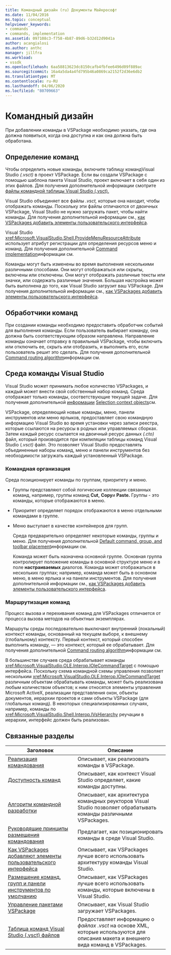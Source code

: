 ```yaml
---
title: Командный дизайн (ru) Документы Майкрософт
ms.date: 11/04/2016
ms.topic: conceptual
helpviewer_keywords:
- commands
- commands, implementation
ms.assetid: 097108c3-f758-4b87-89d6-b32d12d9041a
author: acangialosi
ms.author: anthc
manager: jillfra
ms.workload:
- vssdk
ms.openlocfilehash: 6aa58813623dc8150cafb4fbfee6496d09f889ac
ms.sourcegitcommit: 16a4a5da4a4fd795b46a0869ca2152f2d36e6db2
ms.translationtype: MT
ms.contentlocale: ru-RU
ms.lasthandoff: 04/06/2020
ms.locfileid: "80709663"
---
```

# <a name="command-design"></a>Командный дизайн
При добавлении команды в VSPackage необходимо указать, где она должна появиться, когда она доступна и как она должна быть обработана.

## <a name="define-commands"></a>Определение команд
 Чтобы определить новые команды, включите таблицу командVisual Studio *(.vsct)* в проект VSPackage. Если вы создали VSPackage с помощью шаблона пакета Visual Studio, проект включает в себя один из этих файлов. Для получения дополнительной информации смотрите [файлы командной таблицы Visual Studio (.vsct).](../../extensibility/internals/visual-studio-command-table-dot-vsct-files.md)

 Visual Studio объединяет все файлы *.vsct,* которые она находит, чтобы отображать команды. Поскольку эти файлы отличаются от двоичных VSPackage, Visual Studio не нужно загружать пакет, чтобы найти команды. Для получения дополнительной информации см., [как VSPackages добавить элементы пользовательского интерфейса](../../extensibility/internals/how-vspackages-add-user-interface-elements.md).

 Visual Studio <xref:Microsoft.VisualStudio.Shell.ProvideMenuResourceAttribute> использует атрибут регистрации для определения ресурсов меню и команд. Для получения дополнительной [Command implementation](../../extensibility/internals/command-implementation.md)информации см.

 Команды могут быть изменены во время выполнения несколькими различными способами. Они могут отображаться или скрыты, включены или отключены. Они могут отображать различные тексты или значки, или содержать различные значения. Большая настройка может быть выполнена до того, как Visual Studio загрузит ваш VSPackage. Для получения дополнительной информации см., [как VSPackages добавить элементы пользовательского интерфейса](../../extensibility/internals/how-vspackages-add-user-interface-elements.md).

## <a name="command-handlers"></a>Обработчики команд
 При создании команды необходимо предоставить обработчик событий для выполнения команды. Если пользователь выбирает команду, она должна быть соответствующим образом направлена. Направление команды означает отправку в правильный VSPackage, чтобы включить или отключить ее, скрыть или отобразить, и выполнить его, если пользователь решит это сделать. Для получения дополнительной [Command routing algorithm](../../extensibility/internals/command-routing-algorithm.md)информации см.

## <a name="visual-studio-command-environment"></a>Среда команды Visual Studio
 Visual Studio может принимать любое количество VSPackages, и каждый может внести свой собственный набор команд. Среда отображает только команды, соответствующие текущей задаче. Для получения дополнительной [информации](../../extensibility/internals/command-availability.md) [Selection context objects](../../extensibility/internals/selection-context-objects.md)см.

 VSPackage, определяющий новые команды, меню, панели инструментов или меню ярлыков, предоставляет свою командную информацию Visual Studio во время установки через записи реестра, которые ссылаются на ресурсы в родных или управляемых сборках. Затем каждый ресурс ссылается на двоичный ресурс данных *(.cto)* файл, который производится при компиляции таблицы команд Visual Studio (*.vsct)* файл. Это позволяет Visual Studio предоставлять объединенные наборы команд, меню и панели инструментов без необходимости загружать каждый установленный VSPackage.

### <a name="command-organization"></a>Командная организация
 Среда позиционирует команды по группам, приоритету и меню.

- Группы представляют собой логические коллекции связанных команд, например, группы команд **Cut,** **Copy**и **Paste.** Группы - это команды, которые отображаются в меню.

- Приоритет определяет порядок отображаются в меню отдельными командами в группе.

- Меню выступает в качестве контейнеров для групп.

  Среда предварительно определяет некоторые команды, группы и меню. Для получения дополнительной [Default command, group, and toolbar placement](../../extensibility/internals/default-command-group-and-toolbar-placement.md)информации см.

  Команда может быть назначена основной группе. Основная группа контролирует положение команды в основной структуре меню и в поле **настраиваемых** диалогов. Команда может отображаться в нескольких группах; например, команда может быть в основном меню, в меню ярлыка и на панели инструментов. Для получения дополнительной информации см., [как VSPackages добавить элементы пользовательского интерфейса](../../extensibility/internals/how-vspackages-add-user-interface-elements.md).

### <a name="command-routing"></a>Маршрутизация команд
 Процесс вызова и перехивания команд для VSPackages отличается от процесса вызова методов на объектных экземплярах.

 Маршруты среды последовательно выключают внутренний (локальный) контекст команды, основанный на текущем выборе, к внешнему (глобальному) контексту. Первый контекст, который способен выполнить команду, — это контекст, который ее обрабатывает. Для получения дополнительной [Command routing algorithm](../../extensibility/internals/command-routing-algorithm.md)информации см.

 В большинстве случаев среда обрабатывает команды <xref:Microsoft.VisualStudio.OLE.Interop.IOleCommandTarget> с помощью интерфейса. Поскольку схема командной схемы управления позволяет нескольким <xref:Microsoft.VisualStudio.OLE.Interop.IOleCommandTarget> различным объектам обрабатывать команды, может быть реализована любым количеством объектов; к ним относятся элементы управления Microsoft ActiveX, реализации представления окон, объекты документов, иерархии проектов и сами объекты VSPackage (для глобальных команд). В некоторых специализированных случаях, например, команды по <xref:Microsoft.VisualStudio.Shell.Interop.IVsHierarchy> реучации в иерархии, интерфейс должен быть реализован.

## <a name="related-topics"></a>Связанные разделы

|Заголовок|Описание|
|-----------|-----------------|
|[Реализация командования](../../extensibility/internals/command-implementation.md)|Описывает, как реализовать команды в VSPackage.|
|[Доступность команд](../../extensibility/internals/command-availability.md)|Описывает, как контекст Visual Studio определяет, какие команды доступны.|
|[Алгоритм командной разработки](../../extensibility/internals/command-routing-algorithm.md)|Описывает, как архитектура командных реукторов Visual Studio позволяет обрабатывать команды различными VSPackages.|
|[Руководящие принципы размещения командования](../../extensibility/internals/command-placement-guidelines.md)|Предлагает, как позиционировать команды в среде Visual Studio.|
|[Как VSPackages добавляют элементы пользовательского интерфейса](../../extensibility/internals/how-vspackages-add-user-interface-elements.md)|Описывает, как VSPackages лучше всего использовать архитектуру команды Visual Studio.|
|[Размещение команд, групп и панели инструментов по умолчанию](../../extensibility/internals/default-command-group-and-toolbar-placement.md)|Описывает, как VSPackages лучше всего использовать команды, которые включены в Visual Studio.|
|[Управление пакетами VSPackage](../../extensibility/managing-vspackages.md)|Описывает, как Visual Studio загружает VSPackages.|
|[Таблица команд Visual Studio (.vsct) файлов](../../extensibility/internals/visual-studio-command-table-dot-vsct-files.md)|Предоставляет информацию о *файлах .vsct* на основе XML, которые используются для описания макета и внешнего вида команд в VSPackages.|
